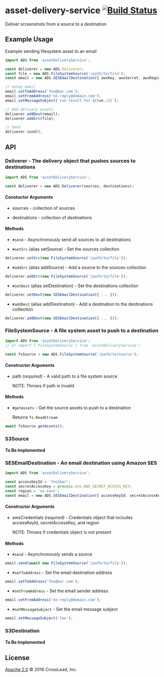 # asset-delivery-service  [![Build Status](https://travis-ci.com/CrossLead/asset-delivery-service.svg?token=EhYCsjbBHbajxqwL7UDU&branch=master)](https://travis-ci.com/CrossLead/asset-delivery-service)
Deliver screenshots from a source to a destination

## Example Usage

Example sending filesystem asset to an email
```javascript
import ADS from 'assetDeliveryService';

const deliverer = new ADS.Deliverer;
const file = new ADS.FileSystemSource('/path/to/file');
const email = new ADS.SESEmailDestination({ awsKey, awsSecret, awsRegion });

// Setup email
email.setToAddress('foo@bar.com');
email.setFromAddress('no-reply@domain.com');
email.setMessageSubject(`run result for ${run.id}`);

// Add delivery assets
deliverer.addDest(email);
deliverer.addSrc(file);

// Send
deliverer.send();

```


## API 

### Deliverer - The delivery object that pushes sources to destinations

```javascript
import ADS from 'assetDeliveryService';

const deliverer = new ADS.Deliverer(sources, destinations);
```

#### Constuctor Arguments

* sources - collection of sources

* destinations - collection of destinations

#### Methods

* `#send` - Asynchronously send all sources to all destinations

* `#setSrc` (alias setSource) - Set the sources collection

```javascript
deliverer.setSrc(new FileSystemSource('/path/to/file'));
```

* `#addSrc` (alias addSource) - Add a source to the sources collection

```javascript
deliverer.addSrc(new FileSystemSource('/path/to/file'));
```

* `#setDest` (alias setDestination) - Set the destinations collection

```javascript
deliverer.setDest(new SESEmailDestination({ ... }));
```

* `#addDest` (alias addDestination) - Add a destination to the destinations colllection

```javascript
deliverer.addDest(new SESEmailDestination({ ... }));
```

### FileSystemSource - A file system asset to push to a destination

```javascript
import ADS from 'assetDeliveryService';
// or import { FileSystemSource } from 'assetDeliveryService';

const fsSource = new ADS.FileSystemSource('/path/to/source');
```

#### Constructor Arguments

* path (_required_) - A valid path to a file system source
  
  NOTE: Throws if path is invalid

#### Methods

* `#getAssets` - Get the source assets to push to a destination
  
  Returns `fs.ReadStream`

```javascript
await fsSource.getAssets();
```

### S3Source

#### To Be Implemented

### SESEmailDestination - An email destination using Amazon SES

```javascript
import ADS from 'assetDeliveryService';

const accessKeyId = 'foo1bar';
const secretAccessKey = process.env.AWS_SECRET_ACCESS_KEY;
const region = 'us-east';
const email = new ADS.SESEmailDestination({ accessKeyId, secretAccessKey, region });
```

#### Constructor Arguments

* awsCredentials (_required_) - Credentials object that includes accessKeyId, secretAccessKey, and region
  
    NOTE: Throws if credentials object is not present

#### Methods

* `#send` - Asynchronously sends a source 

```javascript
email.send(await new FileSystemSource('/path/to/file'));
```

* `#setToAddress` - Set the email destination address

```javascript
email.setToAddress('foo@bar.com');
```

* `#setFromAddress` - Set the email sender address

```javascript
email.setFromAddress('no-reply@domain.com');
```

* `#setMessageSubject` - Set the email message subject

```javascript
email.setMessageSubject('foo');
```

### S3Destination

#### To Be Implemented


## License

[Apache 2.0](LICENSE) &copy; 2016 CrossLead, Inc.
